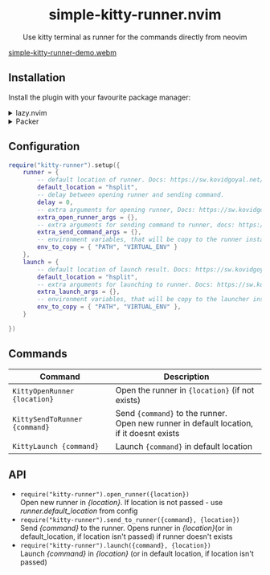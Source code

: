 <p align="center">
  <h1 align="center">simple-kitty-runner.nvim</h1>
</p>

<p align="center">
	Use kitty terminal as runner for the commands directly from neovim
</p>

[simple-kitty-runner-demo.webm](https://github.com/lolpie244/simple-kitty-runner.nvim/assets/86479624/cd5df266-ba80-452d-abd5-672cd4ea7899)

## Installation
Install the plugin with your favourite package manager:
<details>
  <summary>lazy.nvim</summary>

```lua
{
  "lolpie244/simple-kitty-runner.nvim",
}
```

</details>

<details>
  <summary>Packer</summary>

```lua
require('packer').startup(function()
    use {
      "lolpie244/simple-kitty-runner.nvim",
    }
end)
```
</details>

## Configuration
``` lua
require("kitty-runner").setup({
	runner = {
		-- default location of runner. Docs: https://sw.kovidgoyal.net/kitty/remote-control/#cmdoption-kitty-launch-location
		default_location = "hsplit",
		-- delay between opening runner and sending command.
		delay = 0,
		-- extra arguments for opening runner, Docs: https://sw.kovidgoyal.net/kitty/remote-control/#id14
		extra_open_runner_args = {},
		-- extra arguments for sending command to runner, docs: https://sw.kovidgoyal.net/kitty/remote-control/#id22
		extra_send_command_args = {},
		-- environment variables, that will be copy to the runner instance
		env_to_copy = { "PATH", "VIRTUAL_ENV" }
	},
	launch = {
		-- default location of launch result. Docs: https://sw.kovidgoyal.net/kitty/remote-control/#cmdoption-kitty-launch-location
		default_location = "hsplit",
		-- extra arguments for launching to runner. Docs: https://sw.kovidgoyal.net/kitty/remote-control/#cmdoption-kitty-launch-location
		extra_launch_args = {},
		-- environment variables, that will be copy to the launcher instance
		env_to_copy = { "PATH", "VIRTUAL_ENV" },
	}

})
```
## Commands

| Command                       | Description                                                   |
| ----------------------------- | ------------------------------------------------------------ |
| `KittyOpenRunner {location}`  | Open the runner in `{location}` (if not exists)              |
| `KittySendToRunner {command}` | Send `{command}` to the runner. <br />Open new runner in default location, if it doesnt exists |
| `KittyLaunch {command}`       | Launch `{command}` in default location                       |
## API
* `require("kitty-runner").open_runner({location})` \
  Open new runner in *{location}*. If location is not passed - use *runner.default_location* from config
* `require("kitty-runner").send_to_runner({command}, {location})` \
  Send *{command}* to the runner. Opens runner in *{location}*(or in default_location, if location isn't passed) if runner doesn't exists
* `require("kitty-runner").launch({command}, {location})`\
  Launch *{command}* in *{location}* (or in default location, if location isn't passed)
